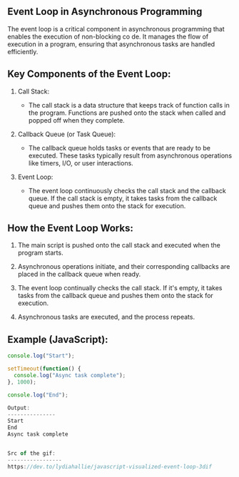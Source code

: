 Event Loop in Asynchronous Programming
--------------------------------------
The event loop is a critical component in asynchronous programming that enables the execution of non-blocking co de. It manages the flow of execution in a program, ensuring that asynchronous tasks are handled efficiently.

Key Components of the Event Loop:
----------------------------------
1. Call Stack:
   - The call stack is a data structure that keeps track of function calls in the program. Functions are pushed onto the stack when called and popped off when they complete.

2. Callback Queue (or Task Queue):
   - The callback queue holds tasks or events that are ready to be executed. These tasks typically result from asynchronous operations like timers, I/O, or user interactions.

3. Event Loop:
   - The event loop continuously checks the call stack and the callback queue. If the call stack is empty, it takes tasks from the callback queue and pushes them onto the stack for execution.

How the Event Loop Works:
-------------------------

1. The main script is pushed onto the call stack and executed when the program starts.

2. Asynchronous operations initiate, and their corresponding callbacks are placed in the callback queue when ready.

3. The event loop continually checks the call stack. If it's empty, it takes tasks from the callback queue and pushes them onto the stack for execution.

4. Asynchronous tasks are executed, and the process repeats.

Example (JavaScript):
---------------------

```javascript
console.log("Start");

setTimeout(function() {
  console.log("Async task complete");
}, 1000);

console.log("End");

Output:
---------------
Start
End
Async task complete


Src of the gif:
-----------------
https://dev.to/lydiahallie/javascript-visualized-event-loop-3dif